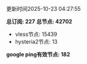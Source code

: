 更新时间2025-10-23 04:27:55

**总订阅: 227**
**总节点: 42702**
- vless节点: 15439
- hysteria2节点: 13

**google ping有效节点: 182**

